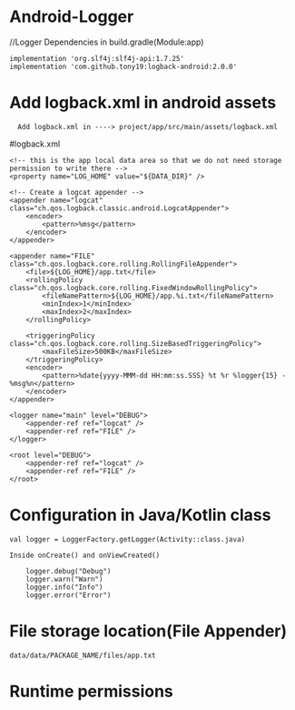 # Android-Logger

  //Logger Dependencies in build.gradle(Module:app)
  
    implementation 'org.slf4j:slf4j-api:1.7.25'
    implementation 'com.github.tony19:logback-android:2.0.0'
    
   # Add logback.xml in android assets
      Add logback.xml in ----> project/app/src/main/assets/logback.xml
      
   #logback.xml
   
   <configuration debug="true">

    <!-- this is the app local data area so that we do not need storage permission to write there -->
    <property name="LOG_HOME" value="${DATA_DIR}" />

    <!-- Create a logcat appender -->
    <appender name="logcat" class="ch.qos.logback.classic.android.LogcatAppender">
        <encoder>
            <pattern>%msg</pattern>
        </encoder>
    </appender>

    <appender name="FILE" class="ch.qos.logback.core.rolling.RollingFileAppender">
        <file>${LOG_HOME}/app.txt</file>
        <rollingPolicy class="ch.qos.logback.core.rolling.FixedWindowRollingPolicy">
            <fileNamePattern>${LOG_HOME}/app.%i.txt</fileNamePattern>
            <minIndex>1</minIndex>
            <maxIndex>2</maxIndex>
        </rollingPolicy>

        <triggeringPolicy class="ch.qos.logback.core.rolling.SizeBasedTriggeringPolicy">
            <maxFileSize>500KB</maxFileSize>
        </triggeringPolicy>
        <encoder>
            <pattern>%date{yyyy-MMM-dd HH:mm:ss.SSS} %t %r %logger{15} - %msg%n</pattern>
        </encoder>
    </appender>

    <logger name="main" level="DEBUG">
        <appender-ref ref="logcat" />
        <appender-ref ref="FILE" />
    </logger>

    <root level="DEBUG">
        <appender-ref ref="logcat" />
        <appender-ref ref="FILE" />
    </root>

</configuration>

# Configuration in Java/Kotlin class
    val logger = LoggerFactory.getLogger(Activity::class.java)
    
    Inside onCreate() and onViewCreated()
        
        logger.debug("Debug")
        logger.warn("Warn")
        logger.info("Info")
        logger.error("Error")

# File storage location(File Appender)
    data/data/PACKAGE_NAME/files/app.txt

# Runtime permissions

  <uses-permission android:name="android.permission.READ_EXTERNAL_STORAGE" />
    <uses-permission android:name="android.permission.WRITE_EXTERNAL_STORAGE"
        android:maxSdkVersion="28" />
    <uses-permission android:name="android.permission.MANAGE_EXTERNAL_STORAGE" />
